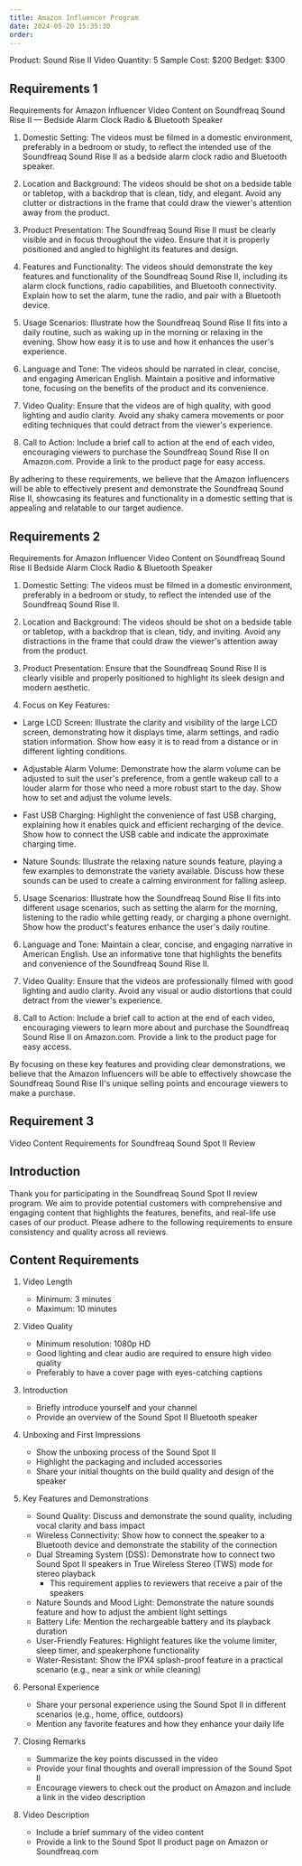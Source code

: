 ```yaml
---
title: Amazon Influencer Program
date: 2024-05-20 15:35:30
order:
---
```


Product: Sound Rise II
Video Quantity: 5
Sample Cost: \$200
Bedget: \$300

## Requirements 1

Requirements for Amazon Influencer Video Content on Soundfreaq Sound Rise II — Bedside Alarm Clock Radio & Bluetooth Speaker

1. Domestic Setting:
   The videos must be filmed in a domestic environment, preferably in a bedroom or study, to reflect the intended use of the Soundfreaq Sound Rise II as a bedside alarm clock radio and Bluetooth speaker.

2. Location and Background:
   The videos should be shot on a bedside table or tabletop, with a backdrop that is clean, tidy, and elegant. Avoid any clutter or distractions in the frame that could draw the viewer's attention away from the product.

3. Product Presentation:
   The Soundfreaq Sound Rise II must be clearly visible and in focus throughout the video. Ensure that it is properly positioned and angled to highlight its features and design.

4. Features and Functionality:
   The videos should demonstrate the key features and functionality of the Soundfreaq Sound Rise II, including its alarm clock functions, radio capabilities, and Bluetooth connectivity. Explain how to set the alarm, tune the radio, and pair with a Bluetooth device.

5. Usage Scenarios:
   Illustrate how the Soundfreaq Sound Rise II fits into a daily routine, such as waking up in the morning or relaxing in the evening. Show how easy it is to use and how it enhances the user's experience.

6. Language and Tone:
   The videos should be narrated in clear, concise, and engaging American English. Maintain a positive and informative tone, focusing on the benefits of the product and its convenience.

7. Video Quality:
   Ensure that the videos are of high quality, with good lighting and audio clarity. Avoid any shaky camera movements or poor editing techniques that could detract from the viewer's experience.

8. Call to Action:
   Include a brief call to action at the end of each video, encouraging viewers to purchase the Soundfreaq Sound Rise II on Amazon.com. Provide a link to the product page for easy access.

By adhering to these requirements, we believe that the Amazon Influencers will be able to effectively present and demonstrate the Soundfreaq Sound Rise II, showcasing its features and functionality in a domestic setting that is appealing and relatable to our target audience.

## Requirements 2

Requirements for Amazon Influencer Video Content on Soundfreaq Sound Rise II Bedside Alarm Clock Radio & Bluetooth Speaker

1. Domestic Setting:
   The videos must be filmed in a domestic environment, preferably in a bedroom or study, to reflect the intended use of the Soundfreaq Sound Rise II.

2. Location and Background:
   The videos should be shot on a bedside table or tabletop, with a backdrop that is clean, tidy, and inviting. Avoid any distractions in the frame that could draw the viewer's attention away from the product.

3. Product Presentation:
   Ensure that the Soundfreaq Sound Rise II is clearly visible and properly positioned to highlight its sleek design and modern aesthetic.

4. Focus on Key Features:

- Large LCD Screen:
  Illustrate the clarity and visibility of the large LCD screen, demonstrating how it displays time, alarm settings, and radio station information. Show how easy it is to read from a distance or in different lighting conditions.

- Adjustable Alarm Volume:
  Demonstrate how the alarm volume can be adjusted to suit the user's preference, from a gentle wakeup call to a louder alarm for those who need a more robust start to the day. Show how to set and adjust the volume levels.

- Fast USB Charging:
  Highlight the convenience of fast USB charging, explaining how it enables quick and efficient recharging of the device. Show how to connect the USB cable and indicate the approximate charging time.

- Nature Sounds:
  Illustrate the relaxing nature sounds feature, playing a few examples to demonstrate the variety available. Discuss how these sounds can be used to create a calming environment for falling asleep.

5. Usage Scenarios:
   Illustrate how the Soundfreaq Sound Rise II fits into different usage scenarios, such as setting the alarm for the morning, listening to the radio while getting ready, or charging a phone overnight. Show how the product's features enhance the user's daily routine.

6. Language and Tone:
   Maintain a clear, concise, and engaging narrative in American English. Use an informative tone that highlights the benefits and convenience of the Soundfreaq Sound Rise II.

7. Video Quality:
   Ensure that the videos are professionally filmed with good lighting and audio clarity. Avoid any visual or audio distortions that could detract from the viewer's experience.

8. Call to Action:
   Include a brief call to action at the end of each video, encouraging viewers to learn more about and purchase the Soundfreaq Sound Rise II on Amazon.com. Provide a link to the product page for easy access.

By focusing on these key features and providing clear demonstrations, we believe that the Amazon Influencers will be able to effectively showcase the Soundfreaq Sound Rise II's unique selling points and encourage viewers to make a purchase.

## Requirement 3

Video Content Requirements for Soundfreaq Sound Spot II Review

## Introduction

Thank you for participating in the Soundfreaq Sound Spot II review program. We aim to provide potential customers with comprehensive and engaging content that highlights the features, benefits, and real-life use cases of our product. Please adhere to the following requirements to ensure consistency and quality across all reviews.

## Content Requirements

1. Video Length

   - Minimum: 3 minutes
   - Maximum: 10 minutes

2. Video Quality

   - Minimum resolution: 1080p HD
   - Good lighting and clear audio are required to ensure high video quality
   - Preferably to have a cover page with eyes-catching captions

3. Introduction

   - Briefly introduce yourself and your channel
   - Provide an overview of the Sound Spot II Bluetooth speaker

4. Unboxing and First Impressions

   - Show the unboxing process of the Sound Spot II
   - Highlight the packaging and included accessories
   - Share your initial thoughts on the build quality and design of the speaker

5. Key Features and Demonstrations

   - Sound Quality: Discuss and demonstrate the sound quality, including vocal clarity and bass impact
   - Wireless Connectivity: Show how to connect the speaker to a Bluetooth device and demonstrate the stability of the connection
   - Dual Streaming System (DSS): Demonstrate how to connect two Sound Spot II speakers in True Wireless Stereo (TWS) mode for stereo playback
     - This requirement applies to reviewers that receive a pair of the speakers
   - Nature Sounds and Mood Light: Demonstrate the nature sounds feature and how to adjust the ambient light settings
   - Battery Life: Mention the rechargeable battery and its playback duration
   - User-Friendly Features: Highlight features like the volume limiter, sleep timer, and speakerphone functionality
   - Water-Resistant: Show the IPX4 splash-proof feature in a practical scenario (e.g., near a sink or while cleaning)

6. Personal Experience

   - Share your personal experience using the Sound Spot II in different scenarios (e.g., home, office, outdoors)
   - Mention any favorite features and how they enhance your daily life

7. Closing Remarks

   - Summarize the key points discussed in the video
   - Provide your final thoughts and overall impression of the Sound Spot II
   - Encourage viewers to check out the product on Amazon and include a link in the video description

8. Video Description

   - Include a brief summary of the video content
   - Provide a link to the Sound Spot II product page on Amazon or Soundfreaq.com
